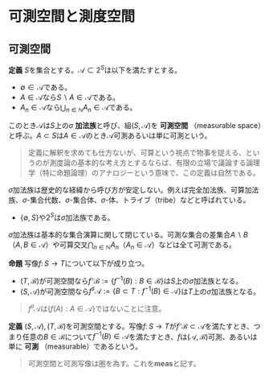 
# 可測空間と測度空間



## 可測空間

__定義__ $S$を集合とする。$\mathscr{A}\subset 2^{S}$は以下を満たすとする。

- $\emptyset\in\mathscr{A}$である。
- $A\in\mathscr{A}$なら$S\backslash A\in\mathscr{A}$である。
- $A_{n}\in\mathscr{A}$なら$\bigcup_{n\in\mathbb{N}}A_{n}\in\mathscr{A}$である。

このとき$\mathscr{A}$は$S$上の$\sigma$ **加法族**と呼び、組$( S, \mathscr{A} )$を **可測空間** （measurable space）と呼ぶ。$A\subset S$は$A\in\mathscr{A}$のとき$\mathscr{A}$可測あるいは単に可測という。

> 定義に解釈を求めても仕方ないが、可算という視点で物事を捉える、というのが測度論の基本的な考え方とするならば、有限の立場で議論する論理学（特に命題論理）のアナロジーという意味で、この定義は自然である。

$\sigma$加法族は歴史的な経緯から呼び方が安定しない。例えば完全加法族、可算加法族、$\sigma$-集合代数、$\sigma$-集合体、$\sigma$-体、トライブ（tribe）などと呼ばれている。

- $\lbrace \emptyset, S \rbrace$や$2^{S}$は$\sigma$加法族である。

$\sigma$加法族は基本的な集合演算に関して閉じている。可測な集合の差集合$A\backslash B$（$A, B\in\mathscr{A}$）や可算交叉$\bigcap_{n\in\mathbb{N}}A_{n}$（$A_{n}\in\mathscr{A}$）などは全て可測である。

__命題__ 写像$f\colon S\rightarrow T$について以下が成り立つ。

- $( T, \mathscr{B} )$が可測空間なら$f^{\flat}\mathscr{B}:=\lbrace f^{-1}( B ) : B\in\mathscr{B} \rbrace$は$S$上の$\sigma$加法族となる。
- $( S, \mathscr{A} )$が可測空間なら$f^{\sharp}\mathscr{A}:=\lbrace B\subset T : f^{-1}( B )\in\mathscr{A} \rbrace$は$T$上の$\sigma$加法族となる。

> $f^{\sharp}\mathscr{A}$は$\lbrace f( A ) : A\in\mathscr{A} \rbrace$ではないことに注意。

__定義__ $( S, \mathscr{A} ), ( T, \mathscr{B} )$を可測空間とする。写像$f\colon S\rightarrow T$が$f^{\flat}\mathscr{B}\subset\mathscr{A}$を満たすとき、つまり任意の$B\in\mathscr{B}$について$f^{-1}( B )\in\mathscr{A}$を満たすとき、$f$は$(\mathscr{A}, \mathscr{B})$可測、あるいは単に **可測** （measurable）であるという。

> 可測空間と可測写像は圏を為す。これを$\mathbf{meas}$と記す。
